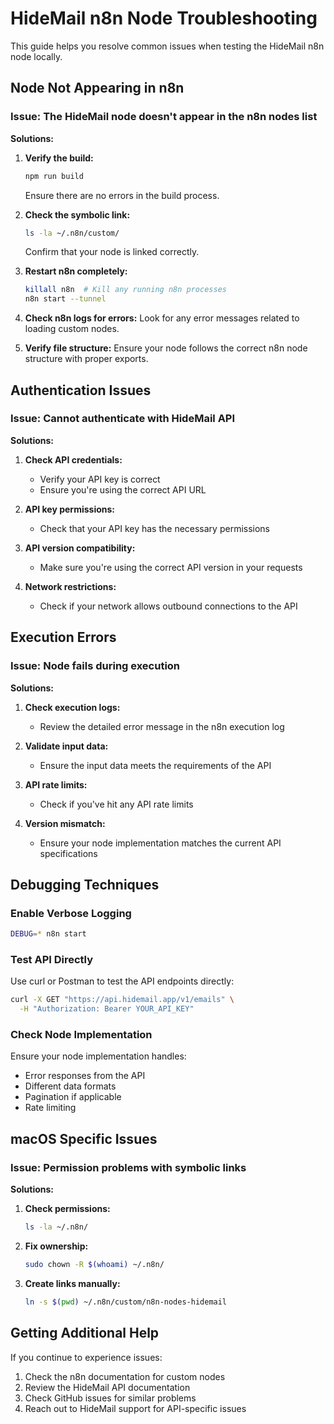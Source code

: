 # HideMail n8n Node Troubleshooting

This guide helps you resolve common issues when testing the HideMail n8n node locally.

## Node Not Appearing in n8n

### Issue: The HideMail node doesn't appear in the n8n nodes list

**Solutions:**

1. **Verify the build:**
   ```bash
   npm run build
   ```
   Ensure there are no errors in the build process.

2. **Check the symbolic link:**
   ```bash
   ls -la ~/.n8n/custom/
   ```
   Confirm that your node is linked correctly.

3. **Restart n8n completely:**
   ```bash
   killall n8n  # Kill any running n8n processes
   n8n start --tunnel
   ```

4. **Check n8n logs for errors:**
   Look for any error messages related to loading custom nodes.

5. **Verify file structure:**
   Ensure your node follows the correct n8n node structure with proper exports.

## Authentication Issues

### Issue: Cannot authenticate with HideMail API

**Solutions:**

1. **Check API credentials:**
   - Verify your API key is correct
   - Ensure you're using the correct API URL

2. **API key permissions:**
   - Check that your API key has the necessary permissions

3. **API version compatibility:**
   - Make sure you're using the correct API version in your requests

4. **Network restrictions:**
   - Check if your network allows outbound connections to the API

## Execution Errors

### Issue: Node fails during execution

**Solutions:**

1. **Check execution logs:**
   - Review the detailed error message in the n8n execution log

2. **Validate input data:**
   - Ensure the input data meets the requirements of the API

3. **API rate limits:**
   - Check if you've hit any API rate limits

4. **Version mismatch:**
   - Ensure your node implementation matches the current API specifications

## Debugging Techniques

### Enable Verbose Logging

```bash
DEBUG=* n8n start
```

### Test API Directly

Use curl or Postman to test the API endpoints directly:

```bash
curl -X GET "https://api.hidemail.app/v1/emails" \
  -H "Authorization: Bearer YOUR_API_KEY"
```

### Check Node Implementation

Ensure your node implementation handles:
- Error responses from the API
- Different data formats
- Pagination if applicable
- Rate limiting

## macOS Specific Issues

### Issue: Permission problems with symbolic links

**Solutions:**

1. **Check permissions:**
   ```bash
   ls -la ~/.n8n/
   ```

2. **Fix ownership:**
   ```bash
   sudo chown -R $(whoami) ~/.n8n/
   ```

3. **Create links manually:**
   ```bash
   ln -s $(pwd) ~/.n8n/custom/n8n-nodes-hidemail
   ```

## Getting Additional Help

If you continue to experience issues:

1. Check the n8n documentation for custom nodes
2. Review the HideMail API documentation
3. Check GitHub issues for similar problems
4. Reach out to HideMail support for API-specific issues
